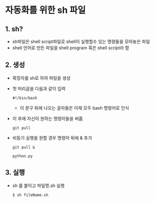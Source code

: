 # 자동화를 위한 sh 파일

## 1. sh?

- sh파일은 shell script파일로 shell이 실행할수 있는 명령들을 모아놓은 파일
- shell 언어로 만든 파일을 shell program 혹은 shell script라 함

## 2. 생성

- 확장자를 sh로 하여 파일을 생성

- 첫 머리글을 다음과 같이 입력

  ```
  #!/bin/bash
  ```

  - 이 문구 뒤에 나오는 글자들은 이제 모두 bash 명령어로 인식

- 이 후에 자신이 원하는 명령어들을 써줌

  ```
  git pull
  ```

- 비동기 실행을 원할 경우 명령어 뒤에 & 추가

  ```
  git pull &
  
  python.py
  ```

## 3. 실행

- sh 를 붙이고 파일명.sh 실행

  ```bash
  $ sh fileName.sh
  ```

  